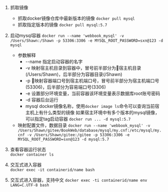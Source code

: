 1. 抓取镜像  
    - 抓取docker镜像仓库中最新版本的镜像
    `docker pull mysql`
    - 抓取指定版本的镜像
    `docker pull mysql:5.7`

1. 启动mysql容器
    `docker run --name 'webbook_mysql' -v /Users/Shawn:/Shawn -p 53306:3306 -e MYSQL_ROOT_PASSWORD=sxn@123 -d mysql`
    - 参数解释
        - --name 指定启动容器的名字
        - -v 映射宿主机目录到容器中，冒号前半部分为宿主机目录(/Users/Shawn)，后半部分为容器目录(/Shawn)
        - -p 映射容器端口号到宿主机端口号，冒号前半部分为宿主机端口号(53306)，后半部分为容易端口号(3306)
        - -e 设置部分环境变量，当前容器该环境变量表示数据库root账号密码
        - -d 容器后台运行
        - mysql docker镜像名称，使用`docker image ls`命令可以查询当前宿主机上有什么类型的镜像
    如果宿主环境中有多个版本的mysql镜像，可以指定tag启动容器
    `docker run ... -d mysql:5.7`
    - 映射配置文件，数据目录
    `docker run --name 'webbook_mysql' -v /Users/Shawn/gitee/BookWeb/database/mysql/my.cnf:/etc/mysql/my.cnf -v /Users/Shawn/gitee:/gitee -p 53306:3306 -e MYSQL_ROOT_PASSWORD=sxn@123 -d mysql:5.7`
1. 查看容器运行状态  
    `docker container ls`

1. 交互式进入容器  
    `docker exec -it containerid/name bash`

1. 交互式进入容器，支持中文
    `docker exec -ti containerid/name env LANG=C.UTF-8 bash`

